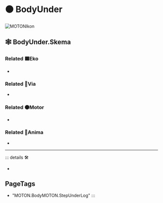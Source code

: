 # 🟠 <motor>BodyUnder</motor>

![MOTONIkon](/Ikon/Motor_Ikon.png)

## 🕸 BodyUnder.Skema

### Related 🟩<ekos>Eko</ekos>

-

### Related 🔻<via>Via</via>

-

### Related 🟠<motor>Motor</motor>

-

### Related 💜<anima>Anima</anima>

-

---

<!-- =================================================== -->
<!-- =================================================== -->
<!-- =================================================== -->
<!-- =================================================== -->
<!-- =================================================== -->
::: details 🛠

-

<h2>PageTags</h2>

- "MOTON.BodyMOTON.StepUnderLog"
:::
